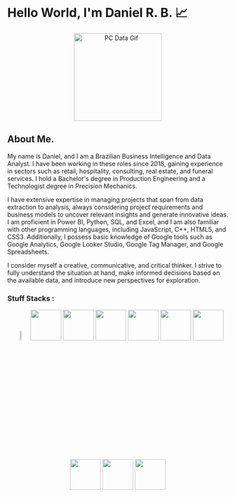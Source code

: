 
# Hello World, I'm Daniel R. B. 📈

<link rel="stylesheet"  href = "style.css">

<p align = center>
    <img src = "https://media.tenor.com/2unHkuoMLhcAAAAM/data-code.gif" alt = "PC Data Gif" width = 200>
</p>


## About Me. 

My name is Daniel, and I am a Brazilian Business Intelligence and Data Analyst. I have been working in these roles since 2018, gaining experience in sectors such as retail, hospitality, consulting, real estate, and funeral services. I hold a Bachelor's degree in Production Engineering and a Technologist degree in Precision Mechanics.

I have extensive expertise in managing projects that span from data extraction to analysis, always considering project requirements and business models to uncover relevant insights and generate innovative ideas. I am proficient in Power BI, Python, SQL, and Excel, and I am also familiar with other programming languages, including JavaScript, C++, HTML5, and CSS3. Additionally, I possess basic knowledge of Google tools such as Google Analytics, Google Looker Studio, Google Tag Manager, and Google Spreadsheets.

I consider myself a creative, communicative, and critical thinker. I strive to fully understand the situation at hand, make informed decisions based on the available data, and introduce new perspectives for exploration.

### Stuff Stacks :


<div align = center>
    <img width = 7.5% padding = 15px margin = 15px src="https://cdn.jsdelivr.net/gh/devicons/devicon@latest/icons/python/python-original-wordmark.svg" />   
    <img width = 70 height = 70 padding = 15px margin = 15px  src="https://cdn.jsdelivr.net/gh/devicons/devicon@latest/icons/pandas/pandas-original-wordmark.svg" />
    <img width = 70 height = 70 padding = 15px margin = 15px  src="https://cdn.jsdelivr.net/gh/devicons/devicon@latest/icons/numpy/numpy-original-wordmark.svg" />
    <img width = 70 height = 70 padding = 15px margin = 15px  src="https://cdn.jsdelivr.net/gh/devicons/devicon@latest/icons/matplotlib/matplotlib-original-wordmark.svg" />
    <img width = 70 height = 70 padding = 15px margin = 15px  src="https://cdn.jsdelivr.net/gh/devicons/devicon@latest/icons/scikitlearn/scikitlearn-original.svg" />
    <img width = 70 height = 70 padding = 15px margin = 15px  src="https://cdn.jsdelivr.net/gh/devicons/devicon@latest/icons/microsoftsqlserver/microsoftsqlserver-plain-wordmark.svg" />
    <img width = 70 height = 70 padding = 15px margin = 15px  src="https://cdn.jsdelivr.net/gh/devicons/devicon@latest/icons/mysql/mysql-original-wordmark.svg" />
    <img width = 70 height = 70 padding = 15px margin = 15px  src="https://cdn.jsdelivr.net/gh/devicons/devicon@latest/icons/jupyter/jupyter-original-wordmark.svg" />
    <img width = 70 height = 70 padding = 15px margin = 15px  src="https://cdn.jsdelivr.net/gh/devicons/devicon@latest/icons/vscode/vscode-original.svg" />
    <img width = 70 height = 70 padding = 15px margin = 15px  src="https://cdn.jsdelivr.net/gh/devicons/devicon@latest/icons/visualstudio/visualstudio-original.svg" />
</div>



